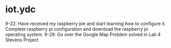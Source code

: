 # iot.ydc
9-22: Have received my raspberry pie and start learning how to configure it. Complete raspberry pi configuration and download the raspberry pi operating system.
9-29: Go over the Google Map Problem solved in Lab 4 Stevens Project

